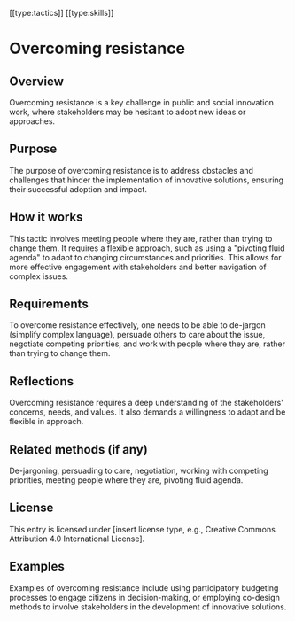 [[type:tactics]]
[[type:skills]]

# Overcoming resistance

## Overview
Overcoming resistance is a key challenge in public and social innovation work, where stakeholders may be hesitant to adopt new ideas or approaches.

## Purpose
The purpose of overcoming resistance is to address obstacles and challenges that hinder the implementation of innovative solutions, ensuring their successful adoption and impact.

## How it works
This tactic involves meeting people where they are, rather than trying to change them. It requires a flexible approach, such as using a "pivoting fluid agenda" to adapt to changing circumstances and priorities. This allows for more effective engagement with stakeholders and better navigation of complex issues.

## Requirements
To overcome resistance effectively, one needs to be able to de-jargon (simplify complex language), persuade others to care about the issue, negotiate competing priorities, and work with people where they are, rather than trying to change them.

## Reflections
Overcoming resistance requires a deep understanding of the stakeholders' concerns, needs, and values. It also demands a willingness to adapt and be flexible in approach.

## Related methods (if any)
De-jargoning, persuading to care, negotiation, working with competing priorities, meeting people where they are, pivoting fluid agenda.

## License
This entry is licensed under [insert license type, e.g., Creative Commons Attribution 4.0 International License].

## Examples
Examples of overcoming resistance include using participatory budgeting processes to engage citizens in decision-making, or employing co-design methods to involve stakeholders in the development of innovative solutions.